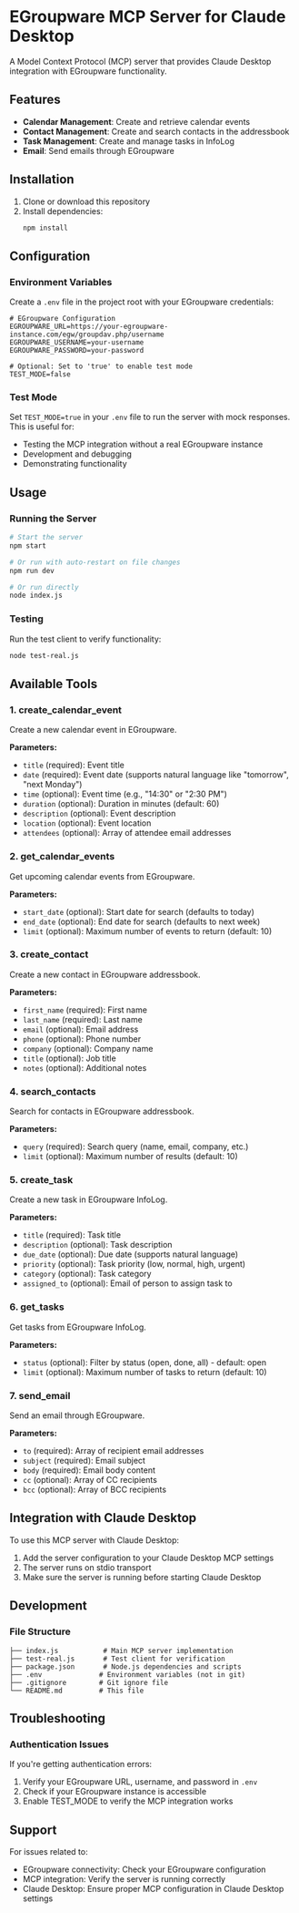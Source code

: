 # EGroupware MCP Server for Claude Desktop

A Model Context Protocol (MCP) server that provides Claude Desktop integration with EGroupware functionality.

## Features

- **Calendar Management**: Create and retrieve calendar events
- **Contact Management**: Create and search contacts in the addressbook
- **Task Management**: Create and manage tasks in InfoLog
- **Email**: Send emails through EGroupware


## Installation

1. Clone or download this repository
2. Install dependencies:
   ```bash
   npm install
   ```

## Configuration

### Environment Variables

Create a `.env` file in the project root with your EGroupware credentials:

```env
# EGroupware Configuration
EGROUPWARE_URL=https://your-egroupware-instance.com/egw/groupdav.php/username
EGROUPWARE_USERNAME=your-username
EGROUPWARE_PASSWORD=your-password

# Optional: Set to 'true' to enable test mode
TEST_MODE=false
```

### Test Mode

Set `TEST_MODE=true` in your `.env` file to run the server with mock responses. This is useful for:
- Testing the MCP integration without a real EGroupware instance
- Development and debugging
- Demonstrating functionality

## Usage

### Running the Server

```bash
# Start the server
npm start

# Or run with auto-restart on file changes
npm run dev

# Or run directly
node index.js
```

### Testing

Run the test client to verify functionality:

```bash
node test-real.js
```

## Available Tools

### 1. create_calendar_event
Create a new calendar event in EGroupware.

**Parameters:**
- `title` (required): Event title
- `date` (required): Event date (supports natural language like "tomorrow", "next Monday")
- `time` (optional): Event time (e.g., "14:30" or "2:30 PM")
- `duration` (optional): Duration in minutes (default: 60)
- `description` (optional): Event description
- `location` (optional): Event location
- `attendees` (optional): Array of attendee email addresses

### 2. get_calendar_events
Get upcoming calendar events from EGroupware.

**Parameters:**
- `start_date` (optional): Start date for search (defaults to today)
- `end_date` (optional): End date for search (defaults to next week)
- `limit` (optional): Maximum number of events to return (default: 10)

### 3. create_contact
Create a new contact in EGroupware addressbook.

**Parameters:**
- `first_name` (required): First name
- `last_name` (required): Last name
- `email` (optional): Email address
- `phone` (optional): Phone number
- `company` (optional): Company name
- `title` (optional): Job title
- `notes` (optional): Additional notes

### 4. search_contacts
Search for contacts in EGroupware addressbook.

**Parameters:**
- `query` (required): Search query (name, email, company, etc.)
- `limit` (optional): Maximum number of results (default: 10)

### 5. create_task
Create a new task in EGroupware InfoLog.

**Parameters:**
- `title` (required): Task title
- `description` (optional): Task description
- `due_date` (optional): Due date (supports natural language)
- `priority` (optional): Task priority (low, normal, high, urgent)
- `category` (optional): Task category
- `assigned_to` (optional): Email of person to assign task to

### 6. get_tasks
Get tasks from EGroupware InfoLog.

**Parameters:**
- `status` (optional): Filter by status (open, done, all) - default: open
- `limit` (optional): Maximum number of tasks to return (default: 10)

### 7. send_email
Send an email through EGroupware.

**Parameters:**
- `to` (required): Array of recipient email addresses
- `subject` (required): Email subject
- `body` (required): Email body content
- `cc` (optional): Array of CC recipients
- `bcc` (optional): Array of BCC recipients

## Integration with Claude Desktop

To use this MCP server with Claude Desktop:

1. Add the server configuration to your Claude Desktop MCP settings
2. The server runs on stdio transport
3. Make sure the server is running before starting Claude Desktop

## Development

### File Structure

```
├── index.js           # Main MCP server implementation
├── test-real.js       # Test client for verification
├── package.json       # Node.js dependencies and scripts
├── .env              # Environment variables (not in git)
├── .gitignore        # Git ignore file
└── README.md         # This file
```



## Troubleshooting

### Authentication Issues

If you're getting authentication errors:

1. Verify your EGroupware URL, username, and password in `.env`
2. Check if your EGroupware instance is accessible
3. Enable TEST_MODE to verify the MCP integration works


## Support

For issues related to:
- EGroupware connectivity: Check your EGroupware configuration
- MCP integration: Verify the server is running correctly
- Claude Desktop: Ensure proper MCP configuration in Claude Desktop settings
